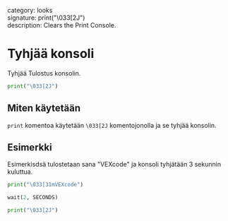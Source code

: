 category: looks  
signature: print("\033[2J")  
description: Clears the Print Console.  

# Tyhjää konsoli

Tyhjää Tulostus konsolin.

```python
print("\033[2J")
```

## Miten käytetään

`print` komentoa käytetään `\033[2J` komentojonolla ja se tyhjää konsolin.

## Esimerkki

Esimerkisdsä tulostetaan sana "VEXcode" ja konsoli tyhjätään 3 sekunnin kuluttua.

```python
print("\033[31mVEXcode")

wait(2, SECONDS)

print("\033[2J")
```

<advanced>
</advanced>

